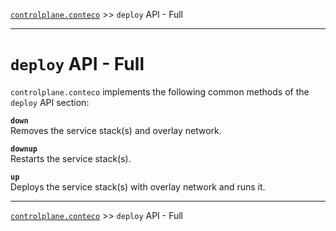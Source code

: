 [`controlplane.conteco`](../README.md) >> `deploy` API - Full

-----

# `deploy` API - Full

`controlplane.conteco` implements the following common methods of the `deploy` API section:

__`down`__  
Removes the service stack(s) and overlay network.  

__`downup`__  
Restarts the service stack(s).  

__`up`__  
Deploys the service stack(s) with overlay network and runs it.  

-----
[`controlplane.conteco`](../README.md) >> `deploy` API - Full
